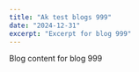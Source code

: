 ```yaml
---
title: "Ak test blogs 999"
date: "2024-12-31"
excerpt: "Excerpt for blog 999"
---
```


Blog content for blog 999